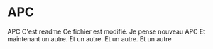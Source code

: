 # APC
APC C'est readme Ce fichier est modifié. Je pense nouveau APC Et maintenant un autre. Et un autre. Et un autre. Et un autre
